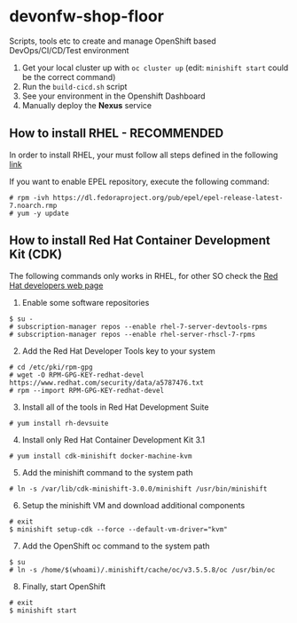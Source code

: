 # devonfw-shop-floor
Scripts, tools etc to create and manage OpenShift based DevOps/CI/CD/Test environment

1. Get your local cluster up with `oc cluster up` (edit: `minishift start` could be the correct command)
2. Run the `build-cicd.sh` script
3. See your environment in the Openshift Dashboard
4. Manually deploy the **Nexus** service

## How to install RHEL - **RECOMMENDED**

In order to install RHEL, your must follow all steps defined in the following [link](https://developers.redhat.com/products/rhel/hello-world/#fndtn-bare-metal)

If you want to enable EPEL repository, execute the following command:

```
# rpm -ivh https://dl.fedoraproject.org/pub/epel/epel-release-latest-7.noarch.rmp
# yum -y update
```

## How to install Red Hat Container Development Kit (CDK)

The following commands only works in RHEL, for other SO check the [Red Hat developers web page](https://developers.redhat.com/products/cdk/hello-world/#fndtn-windows)

1. Enable some software repositories

```
$ su -
# subscription-manager repos --enable rhel-7-server-devtools-rpms
# subscription-manager repos --enable rhel-server-rhscl-7-rpms

```
2. Add the Red Hat Developer Tools key to your system

```
# cd /etc/pki/rpm-gpg
# wget -O RPM-GPG-KEY-redhat-devel https://www.redhat.com/security/data/a5787476.txt
# rpm --import RPM-GPG-KEY-redhat-devel
```

3. Install all of the tools in Red Hat Development Suite

```
# yum install rh-devsuite
```

4. Install only Red Hat Container Development Kit 3.1

```
# yum install cdk-minishift docker-machine-kvm
```

5. Add the minishift command to the system path

```
# ln -s /var/lib/cdk-minishift-3.0.0/minishift /usr/bin/minishift
```

6. Setup the minishift VM and download additional components

```
# exit
$ minishift setup-cdk --force --default-vm-driver="kvm"
```

7. Add the OpenShift oc command to the system path

```
$ su 
# ln -s /home/$(whoami)/.minishift/cache/oc/v3.5.5.8/oc /usr/bin/oc
```

8. Finally, start OpenShift

```
# exit
$ minishift start
```